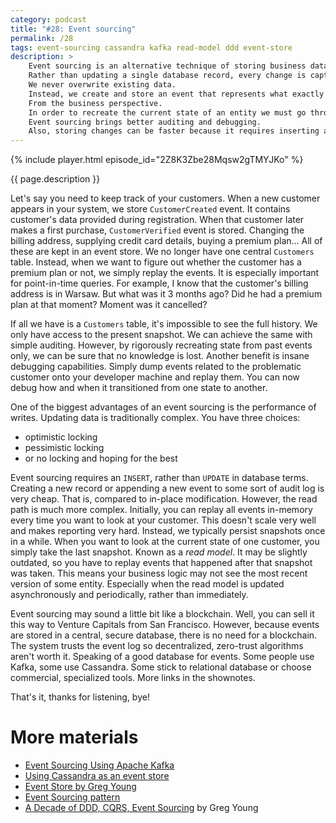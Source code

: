 ```yaml
---
category: podcast
title: "#28: Event sourcing"
permalink: /28
tags: event-sourcing cassandra kafka read-model ddd event-store
description: >
    Event sourcing is an alternative technique of storing business data.
    Rather than updating a single database record, every change is captured in an immutable, append-only log.
    We never overwrite existing data.
    Instead, we create and store an event that represents what exactly has changed.
    From the business perspective.
    In order to recreate the current state of an entity we must go through all the events and reconstruct it from history.
    Event sourcing brings better auditing and debugging.
    Also, storing changes can be faster because it requires inserting a new record rather than updating an existing one.
---
```


{% include player.html episode_id="2Z8K3Zbe28Mqsw2gTMYJKo" %}

{{ page.description }}



Let's say you need to keep track of your customers.
When a new customer appears in your system, we store `CustomerCreated` event.
It contains customer's data provided during registration.
When that customer later makes a first purchase, `CustomerVerified` event is stored.
Changing the billing address, supplying credit card details, buying a premium plan...
All of these are kept in an event store.
We no longer have one central `Customers` table.
Instead, when we want to figure out whether the customer has a premium plan or not, we simply replay the events.
It is especially important for point-in-time queries.
For example, I know that the customer's billing address is in Warsaw.
But what was it 3 months ago?
Did he had a premium plan at that moment?
Moment was it cancelled?

If all we have is a `Customers` table, it's impossible to see the full history.
We only have access to the present snapshot.
We can achieve the same with simple auditing.
However, by rigorously recreating state from past events only, we can be sure that no knowledge is lost.
Another benefit is insane debugging capabilities.
Simply dump events related to the problematic customer onto your developer machine and replay them.
You can now debug how and when it transitioned from one state to another.

One of the biggest advantages of an event sourcing is the performance of writes.
Updating data is traditionally complex.
You have three choices:

* optimistic locking
* pessimistic locking
* or no locking and hoping for the best

Event sourcing requires an `INSERT`, rather than `UPDATE` in database terms.
Creating a new record or appending a new event to some sort of audit log is very cheap.
That is, compared to in-place modification.
However, the read path is much more complex.
Initially, you can replay all events in-memory every time you want to look at your customer.
This doesn't scale very well and makes reporting very hard.
Instead, we typically persist snapshots once in a while.
When you want to look at the current state of one customer, you simply take the last snapshot.
Known as a _read model_.
It may be slightly outdated, so you have to replay events that happened after that snapshot was taken.
This means your business logic may not see the most recent version of some entity.
Especially when the read model is updated asynchronously and periodically, rather than immediately.

Event sourcing may sound a little bit like a blockchain.
Well, you can sell it this way to Venture Capitals from San Francisco.
However, because events are stored in a central, secure database, there is no need for a blockchain.
The system trusts the event log so decentralized, zero-trust algorithms aren't worth it.
Speaking of a good database for events.
Some people use Kafka, some use Cassandra.
Some stick to relational database or choose commercial, specialized tools.
More links in the shownotes.

That's it, thanks for listening, bye!



# More materials

* [Event Sourcing Using Apache Kafka](https://www.confluent.io/blog/event-sourcing-using-apache-kafka/)
* [Using Cassandra as an event store](https://stackoverflow.com/questions/19321682/using-cassandra-as-an-event-store)
* [Event Store by Greg Young](https://www.eventstore.com/)
* [Event Sourcing pattern](https://docs.microsoft.com/en-us/azure/architecture/patterns/event-sourcing)
* [A Decade of DDD, CQRS, Event Sourcing](https://www.youtube.com/watch?v=LDW0QWie21s) by Greg Young



